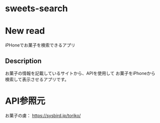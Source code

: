# sweets-search

# New read
iPHoneでお菓子を検索できるアプリ

## Description
お菓子の情報を記載しているサイトから、APIを使用して
お菓子をiPhoneから検索して表示させるアプリです。

# API参照元
お菓子の虜： https://sysbird.jp/toriko/
